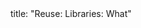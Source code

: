 <frontmatter>
title: "Reuse: Libraries: What"
</frontmatter>

<include src="unit-inPage-asFlat.md" boilerplate />